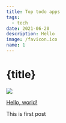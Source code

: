 ```yaml
---
title: Top todo apps
tags:
  - tech
date: 2021-06-20
description: Hello
image: /favicon.ico
name: 1
---
```


# {title}

![]({image})

<a href="http://ronnapat.com/" target="_blank">Hello, world!</a>

This is first post
